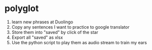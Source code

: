 # polyglot
1. learn new phrases at Duolingo
2. Copy any sentences I want to practice to google translator
3. Store them into "saved" by click of the star
4. Export all "saved" as xlsx
5. Use the python script to play them as audio stream to train my ears

